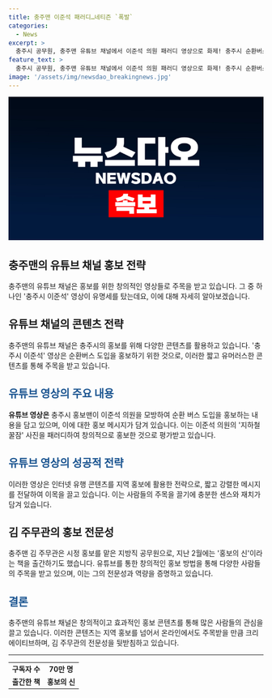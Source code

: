 ```yaml
---
title: 충주맨 이준석 패러디…네티즌 `폭발` 
categories:
  - News
excerpt: >
  충주시 공무원, 충주맨 유튜브 채널에서 이준석 의원 패러디 영상으로 화제! 충주시 순환버스 홍보를 위해 버스에서 잠든 이준석을 모방한 김 주무관의 영상에 의원도 호응. 네티즌들의 관심과 호평을 받으며 인터넷 유행 콘텐츠를 시정 홍보에 활용한 재치있는 활동이 눈에 띈다. 이와 관련해 충주시 공식 유튜브 채널 운영, 책 출간 등으로 경험을 쌓은 김 주무관의 활약이 주목받고 있다.
feature_text: >
  충주시 공무원, 충주맨 유튜브 채널에서 이준석 의원 패러디 영상으로 화제! 충주시 순환버스 홍보를 위해 버스에서 잠든 이준석을 모방한 김 주무관의 영상에 의원도 호응. 네티즌들의 관심과 호평을 받으며 인터넷 유행 콘텐츠를 시정 홍보에 활용한 재치있는 활동이 눈에 띈다. 이와 관련해 충주시 공식 유튜브 채널 운영, 책 출간 등으로 경험을 쌓은 김 주무관의 활약이 주목받고 있다.
image: '/assets/img/newsdao_breakingnews.jpg'
---
```


<p><img src="/assets/img/newsdao_breakingnews.jpg" alt="implanttips 속보" /></p>

<h2 data-ke-size="size26">충주맨의 유튜브 채널 홍보 전략</h2>

<p data-ke-size="size16">충주맨의 유튜브 채널은 홍보를 위한 창의적인 영상들로 주목을 받고 있습니다. 그 중 하나인 '충주시 이준석' 영상이 유명세를 탔는데요, 이에 대해 자세히 알아보겠습니다.</p>

<h2>유튜브 채널의 콘텐츠 전략</h2>

<p data-ke-size="size16">충주맨의 유튜브 채널은 충주시의 홍보를 위해 다양한 콘텐츠를 활용하고 있습니다. '충주시 이준석' 영상은 순환버스 도입을 홍보하기 위한 것으로, 이러한 짧고 유머러스한 콘텐츠를 통해 주목을 받고 있습니다.</p>

<h2><span style="color: #1a5490;">유튜브 영상의 주요 내용</span></h2>

<p data-ke-size="size16"><b>유튜브 영상은</b> 충주시 홍보맨이 이준석 의원을 모방하여 순환 버스 도입을 홍보하는 내용을 담고 있으며, 이에 대한 홍보 메시지가 담겨 있습니다. 이는 이준석 의원의 '지하철 꿀잠' 사진을 패러디하여 창의적으로 홍보한 것으로 평가받고 있습니다.</p>

<h2><span style="color: #1a5490;">유튜브 영상의 성공적 전략</span></h2>

<p data-ke-size="size16">이러한 영상은 인터넷 유행 콘텐츠를 지역 홍보에 활용한 전략으로, 짧고 강렬한 메시지를 전달하여 이목을 끌고 있습니다. 이는 사람들의 주목을 끌기에 충분한 센스와 재치가 담겨 있습니다.</p>

<h2>김 주무관의 홍보 전문성</h2>

<p data-ke-size="size16">충주맨 김 주무관은 시정 홍보를 맡은 지방직 공무원으로, 지난 2월에는 '홍보의 신'이라는 책을 출간하기도 했습니다. 유튜브를 통한 창의적인 홍보 방법을 통해 다양한 사람들의 주목을 받고 있으며, 이는 그의 전문성과 역량을 증명하고 있습니다.</p>

<h2><span style="color: #1a5490;">결론</span></h2>

<p data-ke-size="size16">충주맨의 유튜브 채널은 창의적이고 효과적인 홍보 콘텐츠를 통해 많은 사람들의 관심을 끌고 있습니다. 이러한 콘텐츠는 지역 홍보를 넘어서 온라인에서도 주목받을 만큼 크리에이티브하며, 김 주무관의 전문성을 뒷받침하고 있습니다.</p>

<hr>

<table>
  <tr>
    <td style="text-align: center; height: 17px;"><b>구독자 수</b></td>
    <td style="text-align: center; height: 17px;"><b>70만 명</b></td>
  </tr>
  <tr>
    <td style="text-align: center; height: 17px;"><b>출간한 책</b></td>
    <td style="text-align: center; height: 17px;"><b>홍보의 신</b></td>
  </tr>
</table>

<p data-ke-size="size16">&nbsp;</p>

